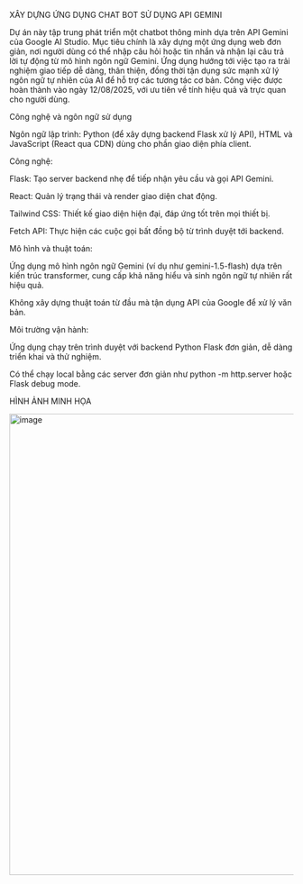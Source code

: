 XÂY DỰNG ỨNG DỤNG CHAT BOT SỬ DỤNG API GEMINI

Dự án này tập trung phát triển một chatbot thông minh dựa trên API Gemini của Google AI Studio. Mục tiêu chính là xây dựng một ứng dụng web đơn giản, nơi người dùng có thể nhập câu hỏi hoặc tin nhắn và nhận lại câu trả lời tự động từ mô hình ngôn ngữ Gemini. Ứng dụng hướng tới việc tạo ra trải nghiệm giao tiếp dễ dàng, thân thiện, đồng thời tận dụng sức mạnh xử lý ngôn ngữ tự nhiên của AI để hỗ trợ các tương tác cơ bản. Công việc được hoàn thành vào ngày 12/08/2025, với ưu tiên về tính hiệu quả và trực quan cho người dùng.

Công nghệ và ngôn ngữ sử dụng

Ngôn ngữ lập trình: Python (để xây dựng backend Flask xử lý API), HTML và JavaScript (React qua CDN) dùng cho phần giao diện phía client.

Công nghệ:

Flask: Tạo server backend nhẹ để tiếp nhận yêu cầu và gọi API Gemini.

React: Quản lý trạng thái và render giao diện chat động.

Tailwind CSS: Thiết kế giao diện hiện đại, đáp ứng tốt trên mọi thiết bị.

Fetch API: Thực hiện các cuộc gọi bất đồng bộ từ trình duyệt tới backend.

Mô hình và thuật toán:

Ứng dụng mô hình ngôn ngữ Gemini (ví dụ như gemini-1.5-flash) dựa trên kiến trúc transformer, cung cấp khả năng hiểu và sinh ngôn ngữ tự nhiên rất hiệu quả.

Không xây dựng thuật toán từ đầu mà tận dụng API của Google để xử lý văn bản.

Môi trường vận hành:

Ứng dụng chạy trên trình duyệt với backend Python Flask đơn giản, dễ dàng triển khai và thử nghiệm.

Có thể chạy local bằng các server đơn giản như python -m http.server hoặc Flask debug mode.

HÌNH ẢNH MINH HỌA

<img width="805" height="819" alt="image" src="https://github.com/user-attachments/assets/92fbee05-ba98-4ba1-930c-64188a415eeb" />

